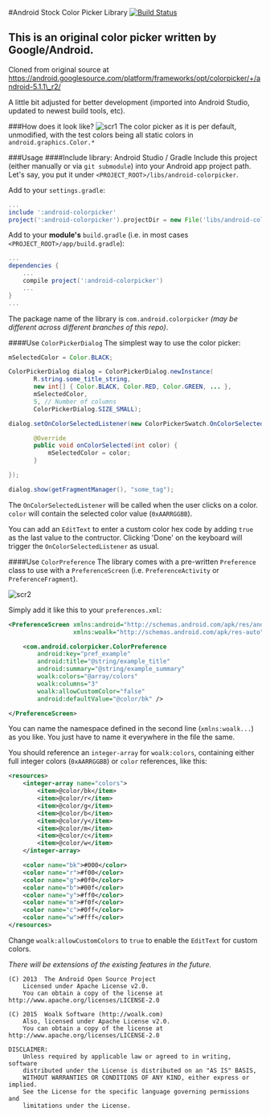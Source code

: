 #Android Stock Color Picker Library [![Build Status](https://travis-ci.org/woalk/android-colorpicker.svg?branch=master)](https://travis-ci.org/woalk/android-colorpicker)
## This is an original color picker written by Google/Android.
Cloned from original source
at https://android.googlesource.com/platform/frameworks/opt/colorpicker/+/android-5.1.1\_r2/

A little bit adjusted for better development
(imported into Android Studio, updated to newest build tools, etc).

###How does it look like?
![scr1](http://ext.woalk.de/img/github/android-colorpicker-scr1.png)
The color picker as it is per default, unmodified,
with the test colors being all static colors in `android.graphics.Color.*`

###Usage
####Include library: Android Studio / Gradle
Include this project (either manually or via `git submodule`) into your Android app project path.
Let's say, you put it under `<PROJECT_ROOT>/libs/android-colorpicker`.

Add to your `settings.gradle`:
```gradle
...
include ':android-colorpicker'
project(':android-colorpicker').projectDir = new File('libs/android-colorpicker/app')
```

Add to your **module's** `build.gradle` (i.e. in most cases `<PROJECT_ROOT>/app/build.gradle`):
```gradle
...
dependencies {
    ...
    compile project(':android-colorpicker')
    ...
}
...
```

The package name of the library is `com.android.colorpicker`
*(may be different across different branches of this repo)*.

####Use `ColorPickerDialog`
The simplest way to use the color picker:
```java
mSelectedColor = Color.BLACK;

ColorPickerDialog dialog = ColorPickerDialog.newInstance(
       R.string.some_title_string, 
       new int[] { Color.BLACK, Color.RED, Color.GREEN, ... },
       mSelectedColor,
       5, // Number of columns
       ColorPickerDialog.SIZE_SMALL);

dialog.setOnColorSelectedListener(new ColorPickerSwatch.OnColorSelectedListener(){

       @Override
       public void onColorSelected(int color) {
           mSelectedColor = color;
       }

});

dialog.show(getFragmentManager(), "some_tag");
```

The `OnColorSelectedListener` will be called when the user clicks on a color.
`color` will contain the selected color value (`0xAARRGGBB`).

You can add an `EditText` to enter a custom color hex code by adding `true` as the last value to the contructor.
Clicking 'Done' on the keyboard will trigger the `OnColorSelectedListener` as usual.

####Use `ColorPreference`
The library comes with a pre-written `Preference` class to use with a `PreferenceScreen` (i.e. `PreferenceActivity` or `PreferenceFragment`).

![scr2](http://ext.woalk.de/img/github/android-colorpicker-scr2.png)

Simply add it like this to your `preferences.xml`:
```xml
<PreferenceScreen xmlns:android="http://schemas.android.com/apk/res/android"
                  xmlns:woalk="http://schemas.android.com/apk/res-auto">

    <com.android.colorpicker.ColorPreference
        android:key="pref_example"
        android:title="@string/example_title"
        android:summary="@string/example_summary"
        woalk:colors="@array/colors"
        woalk:columns="3"
        woalk:allowCustomColor="false"
        android:defaultValue="@color/bk" />

</PreferenceScreen>
```

You can name the namespace defined in the second line (`xmlns:woalk...`) as you like.
You just have to name it everywhere in the file the same.

You should reference an `integer-array` for `woalk:colors`,
containing either full integer colors (`0xAARRGGBB`) or `color` references, like this:
```xml
<resources>
    <integer-array name="colors">
        <item>@color/bk</item>
        <item>@color/r</item>
        <item>@color/g</item>
        <item>@color/b</item>
        <item>@color/y</item>
        <item>@color/m</item>
        <item>@color/c</item>
        <item>@color/w</item>
    </integer-array>

    <color name="bk">#000</color>
    <color name="r">#f00</color>
    <color name="g">#0f0</color>
    <color name="b">#00f</color>
    <color name="y">#ff0</color>
    <color name="m">#f0f</color>
    <color name="c">#0ff</color>
    <color name="w">#fff</color>
</resources>
```

Change `woalk:allowCustomColors` to `true` to enable the `EditText` for custom colors.


*There will be extensions of the existing features in the future.*

```
(C) 2013  The Android Open Source Project
    Licensed under Apache License v2.0.
    You can obtain a copy of the license at http://www.apache.org/licenses/LICENSE-2.0

(C) 2015  Woalk Software (http://woalk.com)
    Also, licensed under Apache License v2.0.
    You can obtain a copy of the license at http://www.apache.org/licenses/LICENSE-2.0

DISCLAIMER:
    Unless required by applicable law or agreed to in writing, software
    distributed under the License is distributed on an "AS IS" BASIS,
    WITHOUT WARRANTIES OR CONDITIONS OF ANY KIND, either express or implied.
    See the License for the specific language governing permissions and
    limitations under the License.
```
